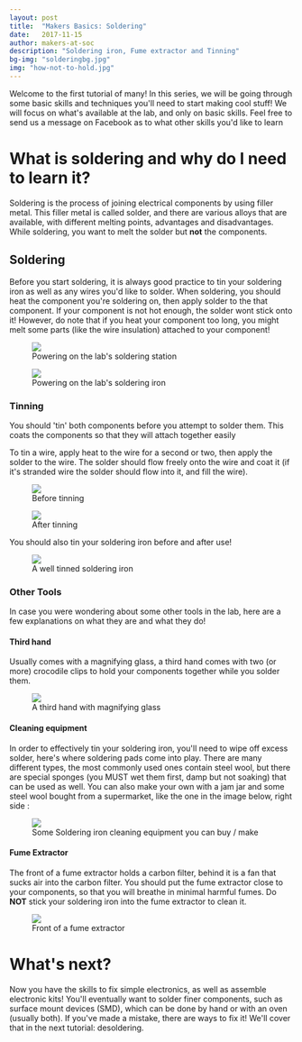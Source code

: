 ```yaml
---
layout: post
title:  "Makers Basics: Soldering"
date:   2017-11-15
author: makers-at-soc
description: "Soldering iron, Fume extractor and Tinning"
bg-img: "solderingbg.jpg"
img: "how-not-to-hold.jpg"
---
```


Welcome to the first tutorial of many! In this series, we will be going through some basic skills and techniques you'll need to start making cool stuff! We will focus on what's available at the lab, and only on basic skills. Feel free to send us a message on Facebook as to what other skills you'd like to learn

# What is soldering and why do I need to learn it?
Soldering is the process of joining electrical components by using filler metal. This filler metal is called solder, and there are various alloys that are available, with different melting points, advantages and disadvantages. While soldering, you want to melt the solder but **not** the components.

## Soldering
Before you start soldering, it is always good practice to tin your soldering iron as well as any wires you'd like to solder. When soldering, you should heat the component you're soldering on, then apply solder to the that component. If your component is not hot enough, the solder wont stick onto it! However, do note that if you heat your component too long, you might melt some parts (like the wire insulation) attached to your component!
<!-- {{site.github_url}}-->
<figure>
  <img src="../assets/images/powerbuttonsoldering.jpg" style="max-width:400px" />
  <figcaption>Powering on the lab's soldering station</figcaption>
</figure>

<figure>
  <img src="../assets/images/poweringsolder.jpg" style="max-width:400px" />
  <figcaption>Powering on the lab's soldering iron</figcaption>
</figure>

### Tinning
You should 'tin' both components before you attempt to solder them. This coats the components so that they will attach together easily

To tin a wire, apply heat to the wire for a second or two, then apply the solder to the wire. The solder should flow freely onto the wire and coat it (if it's stranded wire the solder should flow into it, and fill the wire).
<figure>
  <img src="../assets/images/pretinned.jpg" style="max-width:400px" />
  <figcaption>Before tinning</figcaption>
</figure>

<figure>
  <img src="../assets/images/posttinned.jpg" style="max-width:400px" />
  <figcaption>After tinning</figcaption>
</figure>

You should also tin your soldering iron before and after use!

<figure>
  <img src="../assets/images/welltinnedsolderingiron.jpg" style="max-width:400px" />
  <figcaption>A well tinned soldering iron</figcaption>
</figure>


### Other Tools
In case you were wondering about some other tools in the lab, here are a few explanations on what they are and what they do!

#### Third hand
Usually comes with a magnifying glass, a third hand comes with two (or more) crocodile clips to hold your components together while you solder them.

<figure>
  <img src="../assets/images/thirdhand.jpg" style="max-width:400px" />
  <figcaption>A third hand with magnifying glass</figcaption>
</figure>

#### Cleaning equipment
In order to effectively tin your soldering iron, you'll need to wipe off excess solder, here's where soldering pads come into play. There are many different types, the most commonly used ones contain steel wool, but there are special sponges (you MUST wet them first, damp but not soaking) that can be used as well. You can also make your own with a jam jar and some steel wool bought from a supermarket, like the one in the image below, right side :

<figure>
  <img src="../assets/images/cleaning.jpg" style="max-width:400px" />
  <figcaption>Some Soldering iron cleaning equipment you can buy / make</figcaption>
</figure>

#### Fume Extractor
The front of a fume extractor holds a carbon filter, behind it is a fan that sucks air into the carbon filter. You should put the fume extractor close to your components, so that you will breathe in minimal harmful fumes. Do **NOT** stick your soldering iron into the fume extractor to clean it.

<figure>
  <img src="../assets/images/fumeextractor.jpg" style="max-width:400px" />
  <figcaption>Front of a fume extractor</figcaption>
</figure>

# What's next?
Now you have the skills to fix simple electronics, as well as assemble electronic kits! You'll eventually want to solder finer components, such as surface mount devices (SMD), which can be done by hand or with an oven (usually both). If you've made a mistake, there are ways to fix it! We'll cover that in the next tutorial: desoldering.

